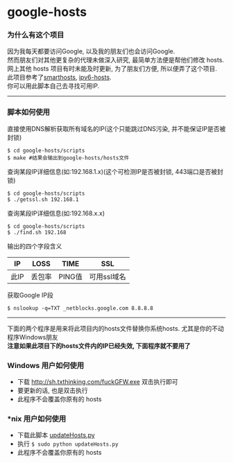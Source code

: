 google-hosts
============

### 为什么有这个项目

因为我每天都要访问Google, 以及我的朋友们也会访问Google.<br/>
然而朋友们对其他更复杂的代理未做深入研究, 最简单方法便是帮他们修改 hosts.<br/>
网上其他 hosts 项目有时未能及时更新, 为了朋友们方便, 所以便弄了这个项目.<br/>
此项目参考了[smarthosts][smarthosts], [ipv6-hosts][ipv6-hosts].<br/>
你可以用此脚本自己去寻找可用IP.

***

### 脚本如何使用

直接使用DNS解析获取所有域名的IP(这个只能跳过DNS污染, 并不能保证IP是否被封锁)

```
$ cd google-hosts/scripts
$ make #结果会输出到google-hosts/hosts文件
```

查询某段IP详细信息(如:192.168.1.x)(这个可检测IP是否被封锁, 443端口是否被封锁)

```
$ cd google-hosts/scripts
$ ./getssl.sh 192.168.1
```

查询某段IP详细信息(如:192.168.x.x)

```
$ cd google-hosts/scripts
$ ./find.sh 192.168
```

输出的四个字段含义

| IP | LOSS | TIME | SSL |
| --- | --- | --- | --- |
| 此IP | 丢包率| PING值 | 可用ssl域名 |

获取Google IP段

```
$ nslookup -q=TXT _netblocks.google.com 8.8.8.8
```

***

下面的两个程序是用来将此项目内的hosts文件替换你系统hosts. 尤其是你的不动程序Windows朋友<br/>
**注意如果此项目下的hosts文件内的IP已经失效, 下面程序就不要用了**

### Windows 用户如何使用

* 下载 <http://sh.txthinking.com/fuckGFW.exe> 双击执行即可
* 要更新的话, 也是双击执行
* 此程序不会覆盖你原有的 hosts

### *nix 用户如何使用

* 下载此脚本 [updateHosts.py][updateHosts.py]
* 执行 `$ sudo python updateHosts.py`
* 此程序不会覆盖你原有的 hosts

[smarthosts]: https://code.google.com/p/smarthosts/
[ipv6-hosts]: https://code.google.com/p/ipv6-hosts/
[updateHosts.py]: https://github.com/txthinking/google-hosts/tree/master/scripts/updateHosts.py
